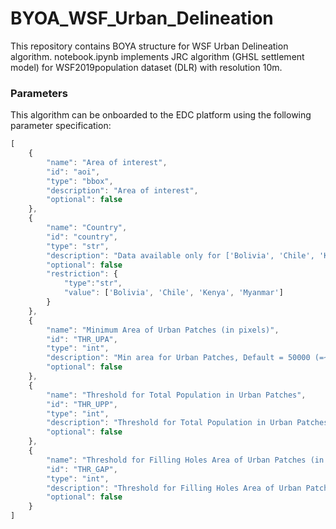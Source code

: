 # BYOA_WSF_Urban_Delineation

This repository contains BOYA structure for WSF Urban Delineation algorithm.
notebook.ipynb implements JRC algorithm (GHSL settlement model) for WSF2019population dataset (DLR) with resolution 10m.

### Parameters

This algorithm can be onboarded to the EDC platform using the following parameter specification:

```javascript
[
    {
        "name": "Area of interest",
        "id": "aoi",
        "type": "bbox",
        "description": "Area of interest",
        "optional": false
    },
    {
        "name": "Country",
        "id": "country",
        "type": "str",
        "description": "Data available only for ['Bolivia', 'Chile', 'Kenya', 'Myanmar']",
        "optional": false
        "restriction": {
            "type":"str",
            "value": ['Bolivia', 'Chile', 'Kenya', 'Myanmar']            
        }
    },
    {
        "name": "Minimum Area of Urban Patches (in pixels)",
        "id": "THR_UPA",
        "type": "int",
        "description": "Min area for Urban Patches, Default = 50000 (=~ 5km2)",
        "optional": false
    },
    {
        "name": "Threshold for Total Population in Urban Patches",
        "id": "THR_UPP",
        "type": "int",
        "description": "Threshold for Total Population in Urban Patches, Default = 100000 people",
        "optional": false
    },
    {
        "name": "Threshold for Filling Holes Area of Urban Patches (in pixels)",
        "id": "THR_GAP",
        "type": "int",
        "description": "Threshold for Filling Holes Area of Urban Patches, Default = 50000",
        "optional": false
    }
]
```
